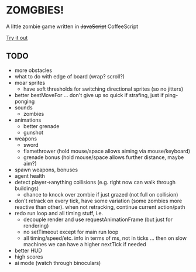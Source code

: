 # ZOMGBIES!

A little zombie game written in ~~JavaScript~~ CoffeeScript

[Try it out](http://jenseng.github.io/zomgbies)

## TODO

* more obstacles
* what to do with edge of board (wrap? scroll?)
* moar sprites
  * have soft thresholds for switching directional sprites (so no jitters)
* better bestMoveFor ... don't give up so quick if strafing, just if
ping-ponging
* sounds
  * zombies
* animations
  * better grenade
  * gunshot
* weapons
  * sword
  * flamethrower (hold mouse/space allows aiming via mouse/keyboard)
  * grenade bonus (hold mouse/space allows further distance, maybe aim?)
* spawn weapons, bonuses
* agent health
* detect player->anything collisions (e.g. right now can walk through
buildings)
  * chance to knock over zombie if just grazed (not full on collision)
* don't retrack on every tick, have some variation (some zombies more
  reactive than other). when not retracking, continue current action/path
* redo run loop and all timing stuff, i.e.
  * decouple render and use requestAnimationFrame (but just for rendering)
  * no setTimeout except for main run loop
  * all timing/speed/etc. info in terms of ms, not in ticks ... then on
    slow machines we can have a higher nextTick if needed
* better HUD
* high scores
* ai mode (watch through binoculars)
